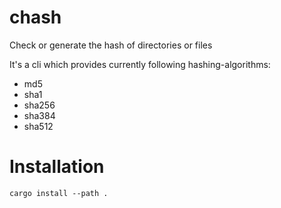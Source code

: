 # chash
Check or generate the hash of directories or files

It's a cli which provides currently following hashing-algorithms:
- md5
- sha1
- sha256
- sha384
- sha512

# Installation
`cargo install --path .`